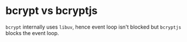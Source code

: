 # bcrypt vs bcryptjs

`bcrypt` internally uses `libuv`, hence event loop isn't blocked but `bcryptjs` blocks the event loop. 
